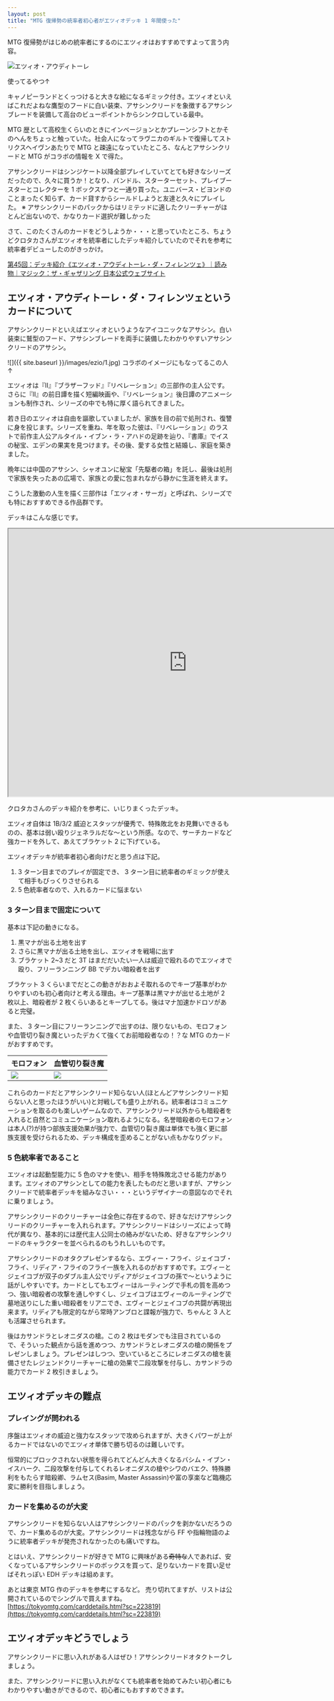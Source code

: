 ```yaml
---
layout: post
title: "MTG 復帰勢の統率者初心者がエツィオデッキ 1 年間使った"
---
```

MTG 復帰勢がはじめの統率者にするのにエツィオはおすすめですよって言う内容。

![エツィオ・アウディトーレ](https://api.scryfall.com/cards/acr/113/ja?format=image&version=normal)

使ってるやつ↑

キャノピーランドとくっつけると大きな絵になるギミック付き。エツィオといえばこれだよねな鷹型のフードに白い装束、アサシンクリードを象徴するアサシンブレードを装備して高台のビューポイントからシンクロしている最中。

MTG 歴として高校生くらいのときにインベージョンとかプレーンシフトとかそのへんをちょっと触っていた。社会人になってラヴニカのギルトで復帰してストリクスヘイヴンあたりで MTG と疎遠になっていたところ、なんとアサシンクリードと MTG がコラボの情報を X で得た。

アサシンクリードはシンジケート以降全部プレイしていてとても好きなシリーズだったので、久々に買うか！となり、バンドル、スターターセット、プレイブースターとコレクターを 1 ボックスずつと一通り買った。ユニバース・ビヨンドのことまったく知らず、カード貸すからシールドしようと友達と久々にプレイした。
※ アサシンクリードのパックからはリミテッドに適したクリーチャーがほとんど出ないので、かなりカード選択が難しかった

さて、このたくさんのカードをどうしようか・・・と思っていたところ、ちょうどクロタカさんがエツィオを統率者にしたデッキ紹介していたのでそれを参考に統率者デビューしたのがきっかけ。

[第45回：デッキ紹介《エツィオ・アウディトーレ・ダ・フィレンツェ》｜読み物｜マジック：ザ・ギャザリング 日本公式ウェブサイト](https://mtg-jp.com/reading/clotakacommander/0037998/)

## エツィオ・アウディトーレ・ダ・フィレンツェというカードについて

アサシンクリードといえばエツィオというようなアイコニックなアサシン。白い装束に鷲型のフード、アサシンブレードを両手に装備したわかりやすいアサシンクリードのアサシン。

![]({{ site.baseurl }}/images/ezio/1.jpg)
コラボのイメージにもなってるこの人↑

エツィオは『II』『ブラザーフッド』『リベレーション』の三部作の主人公です。さらに『II』の前日譚を描く短編映画や、『リベレーション』後日譚のアニメーションも制作され、シリーズの中でも特に厚く語られてきました。

若き日のエツィオは自由を謳歌していましたが、家族を目の前で処刑され、復讐に身を投じます。シリーズを重ね、年を取った彼は、『リベレーション』のラストで前作主人公アルタイル・イブン・ラ・アハドの足跡を辿り、『書庫』でイスの秘宝、エデンの果実を見つけます。その後、愛する女性と結婚し、家庭を築きました。

晩年には中国のアサシン、シャオユンに秘宝「先駆者の箱」を託し、最後は処刑で家族を失ったあの広場で、家族との愛に包まれながら静かに生涯を終えます。

こうした激動の人生を描く三部作は「エツィオ・サーガ」と呼ばれ、シリーズでも特におすすめできる作品群です。

デッキはこんな感じです。
<iframe src="https://moxfield.com/embed/zijL3hwN9U-b0f1T2-2BBg?sortBy=manaCost&hideTotal=true&includeMana=true" frameBorder="1" height="600px" width="800px"></iframe>

クロタカさんのデッキ紹介を参考に、いじりまくったデッキ。

エツィオ自体は 1B/3/2 威迫とスタッツが優秀で、特殊敗北をお見舞いできるものの、基本は弱い殴りジェネラルだな〜という所感。なので、サーチカードなど強カードを外して、あえてブラケット 2 に下げている。

エツィオデッキが統率者初心者向けだと思う点は下記。

1. 3 ターン目までのプレイが固定でき、 3 ターン目に統率者のギミックが使えて相手もびっくりさせられる
2. 5 色統率者なので、入れるカードに悩まない

### 3 ターン目まで固定について

基本は下記の動きになる。
1. 黒マナが出る土地を出す
2. さらに黒マナが出る土地を出し、エツィオを戦場に出す
3. ブラケット 2~3 だと 3T はまだだいたい一人は威迫で殴れるのでエツィオで殴り、フリーランニング BB でデカい暗殺者を出す

ブラケット 3 くらいまでだとこの動きがおおよそ取れるのでキープ基準がわかりやすいのも初心者向けと考える理由。キープ基準は黒マナが出せる土地が 2 枚以上、暗殺者が 2 枚くらいあるとキープしてる。後はマナ加速かドロソがあると完璧。

また、 3 ターン目にフリーランニングで出すのは、限りないもの、モロフォンや血管切り裂き魔といったデカくて強くてお前暗殺者なの！？な MTG のカードがおすすめです。

| モロフォン | 血管切り裂き魔 |
|---|---|
| ![](https://api.scryfall.com/cards/mh1/1/ja?format=image&version=large) | ![](https://api.scryfall.com/cards/mkm/110/ja?format=image&version=large) |

これらのカードだとアサシンクリード知らない人(ほとんどアサシンクリード知らない人と思ったほうがいい)と対戦しても盛り上がれる。統率者はコミュニケーションを取るのも楽しいゲームなので、アサシンクリード以外からも暗殺者を入れると自然とコミュニケーション取れるようになる。名誉暗殺者のモロフォンは本人(?)が持つ部族支援効果が強力で、血管切り裂き魔は単体でも強く更に部族支援を受けられるため、デッキ構成を歪めることがない点もかなりグッド。

### 5 色統率者であること

エツィオは起動型能力に 5 色のマナを使い、相手を特殊敗北させる能力があります。エツィオのアサシンとしての能力を表したものだと思いますが、アサシンクリードで統率者デッキを組みなさい・・・というデザイナーの意図なのでそれに乗りましょう。

アサシンクリードのクリーチャーは全色に存在するので、好きなだけアサシンクリードのクリーチャーを入れられます。アサシンクリードはシリーズによって時代が異なり、基本的には歴代主人公同士の絡みがないため、好きなアサシンクリードのキャラクターを並べられるのもうれしいものです。

アサシンクリードのオタクプレゼンするなら、<span class="card-hover" data-scry="acr/19/ja">エヴィー・フライ</span>、ジェイコブ・フライ、リディア・フライのフライ一族を入れるのがおすすめです。エヴィーとジェイコブが双子のダブル主人公でリディアがジェイコブの孫で〜というように話がしやすいです。カードとしてもエヴィーはルーティングで手札の質を高めつつ、強い暗殺者の攻撃を通しやすくし、ジェイコブはエヴィーのルーティングで墓地送りにした重い暗殺者をリアニでき、エヴィーとジェイコブの共闘が再現出来ます。リディアも限定的ながら常時アンブロと諜報が強力で、ちゃんと 3 人とも活躍させられます。

後はカサンドラとレオニダスの槍。この 2 枚はモダンでも注目されているので、そういった観点から話を進めつつ、カサンドラとレオニダスの槍の関係をプレゼンしましょう。プレゼンはしつつ、空いているところにレオニダスの槍を装備させたレジェンドクリーチャーに槍の効果で二段攻撃を付与し、カサンドラの能力でカード 2 枚引きましょう。

## エツィオデッキの難点

### プレイングが問われる

序盤はエツィオの威迫と強力なスタッツで攻められますが、大きくパワーが上がるカードではないのでエツィオ単体で勝ち切るのは難しいです。

恒常的にブロックされない状態を得られてどんどん大きくなるバシム・イブン・イスハーク、二段攻撃を付与してくれるレオニダスの槍やシワのバエク、特殊勝利をもたらす暗殺卿、ラムセス(Basim, Master Assassin)や富の享楽など臨機応変に勝利を目指しましょう。

### カードを集めるのが大変

アサシンクリードを知らない人はアサシンクリードのパックを剥かないだろうので、カード集めるのが大変。アサシンクリードは残念ながら FF や指輪物語のように統率者デッキが発売されなかったのも痛いですね。

とはいえ、アサシンクリードが好きで MTG に興味がある~~奇特な~~人であれば、安くなっているアサシンクリードのボックスを買って、足りないカードを買い足せばそれっぽい EDH デッキは組めます。

あとは東京 MTG 作のデッキを参考にするなど。
売り切れてますが、リストは公開されているのでシングルで買えますね。
[https://tokyomtg.com/carddetails.html?sc=223819](https://tokyomtg.com/carddetails.html?sc=223819)

## エツィオデッキどうでしょう

アサシンクリードに思い入れがある人はぜひ！アサシンクリードオタクトークしましょう。

また、アサシンクリードに思い入れがなくても統率者を始めてみたい初心者にもわかりやすい動きができるので、初心者にもおすすめできます。
